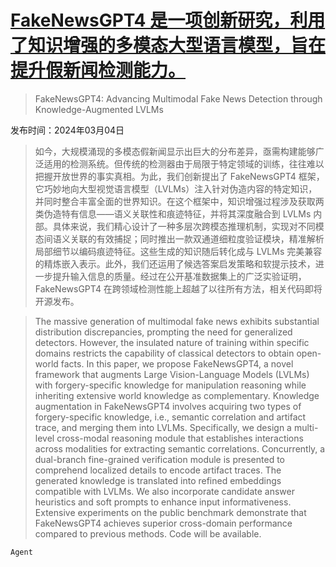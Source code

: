 # [FakeNewsGPT4 是一项创新研究，利用了知识增强的多模态大型语言模型，旨在提升假新闻检测能力。](https://arxiv.org/abs/2403.01988)

> FakeNewsGPT4: Advancing Multimodal Fake News Detection through Knowledge-Augmented LVLMs

发布时间：2024年03月04日

> 如今，大规模涌现的多模态假新闻显示出巨大的分布差异，亟需构建能够广泛适用的检测系统。但传统的检测器由于局限于特定领域的训练，往往难以把握开放世界的事实真相。为此，我们创新提出了 FakeNewsGPT4 框架，它巧妙地向大型视觉语言模型（LVLMs）注入针对伪造内容的特定知识，并同时整合丰富全面的世界知识。在这个框架中，知识增强过程涉及获取两类伪造特有信息——语义关联性和痕迹特征，并将其深度融合到 LVLMs 内部。具体来说，我们精心设计了一种多层次跨模态推理机制，实现对不同模态间语义关联的有效捕捉；同时推出一款双通道细粒度验证模块，精准解析局部细节以编码痕迹特征。这些生成的知识随后转化成与 LVLMs 完美兼容的精炼嵌入表示。此外，我们还运用了候选答案启发策略和软提示技术，进一步提升输入信息的质量。经过在公开基准数据集上的广泛实验证明，FakeNewsGPT4 在跨领域检测性能上超越了以往所有方法，相关代码即将开源发布。

> The massive generation of multimodal fake news exhibits substantial distribution discrepancies, prompting the need for generalized detectors. However, the insulated nature of training within specific domains restricts the capability of classical detectors to obtain open-world facts. In this paper, we propose FakeNewsGPT4, a novel framework that augments Large Vision-Language Models (LVLMs) with forgery-specific knowledge for manipulation reasoning while inheriting extensive world knowledge as complementary. Knowledge augmentation in FakeNewsGPT4 involves acquiring two types of forgery-specific knowledge, i.e., semantic correlation and artifact trace, and merging them into LVLMs. Specifically, we design a multi-level cross-modal reasoning module that establishes interactions across modalities for extracting semantic correlations. Concurrently, a dual-branch fine-grained verification module is presented to comprehend localized details to encode artifact traces. The generated knowledge is translated into refined embeddings compatible with LVLMs. We also incorporate candidate answer heuristics and soft prompts to enhance input informativeness. Extensive experiments on the public benchmark demonstrate that FakeNewsGPT4 achieves superior cross-domain performance compared to previous methods. Code will be available.

`Agent`